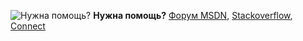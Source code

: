 <Token>![Нужна помощь?](media/needhelp_person_icon.png)  **Нужна помощь?** [Форум MSDN](https://social.msdn.microsoft.com/Forums/sqlserver/en-US/home?forum=SQLServer2016), [Stackoverflow](https://stackoverflow.com/questions/tagged/sql-server-2016), [Connect](https://connect.microsoft.com/SQLServer/Feedback)</Token>
